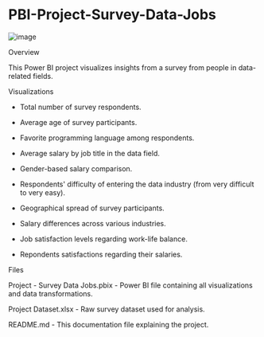 # PBI-Project-Survey-Data-Jobs

![image](https://github.com/user-attachments/assets/3b38780c-6721-4aac-924e-f53777cb7c8a)

Overview

  This Power BI project visualizes insights from a survey from people in data-related fields. 

Visualizations

  - Total number of survey respondents.
  
  - Average age of survey participants.
  
  - Favorite programming language among respondents.
  
  - Average salary by job title in the data field.
  
  - Gender-based salary comparison.
  
  - Respondents' difficulty of entering the data industry (from very difficult to very easy).
  
  - Geographical spread of survey participants.
  
  - Salary differences across various industries.
  
  - Job satisfaction levels regarding work-life balance.
  
  - Repondents satisfactions regarding their salaries.

Files

  Project - Survey Data Jobs.pbix - Power BI file containing all visualizations and data transformations.
  
  Project Dataset.xlsx - Raw survey dataset used for analysis.
  
  README.md - This documentation file explaining the project.

